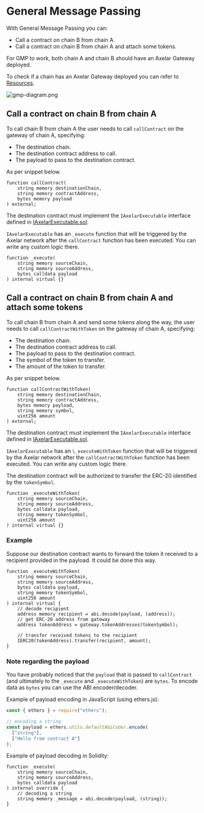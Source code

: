 # General Message Passing

With General Message Passing you can:

- Call a contract on chain B from chain A.
- Call a contract on chain B from chain A and attach some tokens.

For GMP to work, both chain A and chain B should have an Axelar Gateway deployed.

To check if a chain has an Axelar Gateway deployed you can refer to [Resources](../resources).

![gmp-diagram.png](/images/gmp-diagram.png)

## Call a contract on chain B from chain A

To call chain B from chain A the user needs to call `callContract` on the gateway of chain A, specifying:

- The destination chain.
- The destination contract address to call.
- The payload to pass to the destination contract.

As per snippet below.

```solidity
function callContract(
    string memory destinationChain,
    string memory contractAddress,
    bytes memory payload
) external;
```

The destination contract must implement the `IAxelarExecutable` interface defined in [IAxelarExecutable.sol](https://github.com/axelarnetwork/axelar-cgp-solidity/blob/main/src/interfaces/IAxelarExecutable.sol).

`IAxelarExecutable` has an `_execute` function that will be triggered by the Axelar network after the `callContract` function has been executed. You can write any custom logic there.

```solidity
function _execute(
    string memory sourceChain,
    string memory sourceAddress,
    bytes calldata payload
) internal virtual {}
```

## Call a contract on chain B from chain A and attach some tokens

To call chain B from chain A and send some tokens along the way, the user needs to call `callContractWithToken` on the gateway of chain A, specifying:

- The destination chain.
- The destination contract address to call.
- The payload to pass to the destination contract.
- The symbol of the token to transfer.
- The amount of the token to transfer.

As per snippet below.

```solidity
function callContractWithToken(
    string memory destinationChain,
    string memory contractAddress,
    bytes memory payload,
    string memory symbol,
    uint256 amount
) external;
```

The destination contract must implement the `IAxelarExecutable` interface defined in [IAxelarExecutable.sol](https://github.com/axelarnetwork/axelar-cgp-solidity/blob/main/src/interfaces/IAxelarExecutable.sol).

`IAxelarExecutable` has an `\_executeWithToken` function that will be triggered by the Axelar network after the `callContractWithToken` function has been executed. You can write any custom logic there.

The destination contract will be authorized to transfer the ERC-20 identified by the `tokenSymbol`.

```solidity
function _executeWithToken(
    string memory sourceChain,
    string memory sourceAddress,
    bytes calldata payload,
    string memory tokenSymbol,
    uint256 amount
) internal virtual {}
```

### Example

Suppose our destination contract wants to forward the token it received to a recipient provided in the payload. It could be done this way.

```solidity
function _executeWithToken(
    string memory sourceChain,
    string memory sourceAddress,
    bytes calldata payload,
    string memory tokenSymbol,
    uint256 amount
) internal virtual {
    // decode recipient
    address memory recipient = abi.decode(payload, (address));
    // get ERC-20 address from gateway
    address tokenAddress = gateway.tokenAddresses(tokenSymbol);

    // transfer received tokens to the recipient
    IERC20(tokenAddress).transfer(recipient, amount);
}
```

### Note regarding the payload

You have probably noticed that the `payload` that is passed to `callContract` (and ultimately to the `_execute` and `_executeWithToken`) are `bytes`. To encode data as `bytes` you can use the ABI encoder/decoder.

Example of payload encoding in JavaScript (using ethers.js):

```jsx
const { ethers } = require("ethers");

// encoding a string
const payload = ethers.utils.defaultAbiCoder.encode(
  ["string"],
  ["Hello from contract A"]
);
```

Example of payload decoding in Solidity:

```solidity
function _execute(
    string memory sourceChain,
    string memory sourceAddress,
    bytes calldata payload
) internal override {
    // decoding a string
    string memory _message = abi.decode(payload, (string));
}
```
